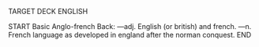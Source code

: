 TARGET DECK
ENGLISH

START
Basic
Anglo-french
Back: —adj. English (or british) and french. —n. French language as developed in england after the norman conquest.
END

